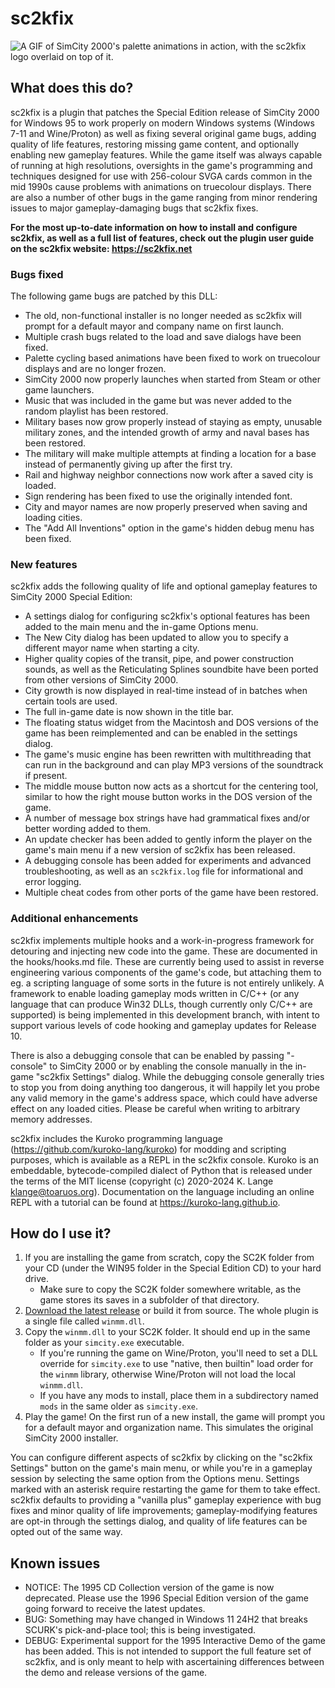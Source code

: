 # sc2kfix
![A GIF of SimCity 2000's palette animations in action, with the sc2kfix logo overlaid on top of it.](https://i.imgur.com/lWEMFiT.gif)

## What does this do?
sc2kfix is a plugin that patches the Special Edition release of SimCity 2000 for Windows 95 to work properly on modern Windows systems (Windows 7-11 and Wine/Proton) as well as fixing several original game bugs, adding quality of life features, restoring missing game content, and optionally enabling new gameplay features. While the game itself was always capable of running at high resolutions, oversights in the game's programming and techniques designed for use with 256-colour SVGA cards common in the mid 1990s cause problems with animations on truecolour displays. There are also a number of other bugs in the game ranging from minor rendering issues to major gameplay-damaging bugs that sc2kfix fixes.

**For the most up-to-date information on how to install and configure sc2kfix, as well as a full list of features, check out the plugin user guide on the sc2kfix website: https://sc2kfix.net**

### Bugs fixed
The following game bugs are patched by this DLL:
* The old, non-functional installer is no longer needed as sc2kfix will prompt for a default mayor and company name on first launch.
* Multiple crash bugs related to the load and save dialogs have been fixed.
* Palette cycling based animations have been fixed to work on truecolour displays and are no longer frozen.
* SimCity 2000 now properly launches when started from Steam or other game launchers.
* Music that was included in the game but was never added to the random playlist has been restored.
* Military bases now grow properly instead of staying as empty, unusable military zones, and the intended growth of army and naval bases has been restored.
* The military will make multiple attempts at finding a location for a base instead of permanently giving up after the first try.
* Rail and highway neighbor connections now work after a saved city is loaded.
* Sign rendering has been fixed to use the originally intended font.
* City and mayor names are now properly preserved when saving and loading cities.
* The "Add All Inventions" option in the game's hidden debug menu has been fixed.

### New features
sc2kfix adds the following quality of life and optional gameplay features to SimCity 2000 Special Edition:
* A settings dialog for configuring sc2kfix's optional features has been added to the main menu and the in-game Options menu.
* The New City dialog has been updated to allow you to specify a different mayor name when starting a city.
* Higher quality copies of the transit, pipe, and power construction sounds, as well as the Reticulating Splines soundbite have been ported from other versions of SimCity 2000.
* City growth is now displayed in real-time instead of in batches when certain tools are used.
* The full in-game date is now shown in the title bar.
* The floating status widget from the Macintosh and DOS versions of the game has been reimplemented and can be enabled in the settings dialog.
* The game's music engine has been rewritten with multithreading that can run in the background and can play MP3 versions of the soundtrack if present.
* The middle mouse button now acts as a shortcut for the centering tool, similar to how the right mouse button works in the DOS version of the game.
* A number of message box strings have had grammatical fixes and/or better wording added to them.
* An update checker has been added to gently inform the player on the game's main menu if a new version of sc2kfix has been released.
* A debugging console has been added for experiments and advanced troubleshooting, as well as an `sc2kfix.log` file for informational and error logging.
* Multiple cheat codes from other ports of the game have been restored.

### Additional enhancements
sc2kfix implements multiple hooks and a work-in-progress framework for detouring and injecting new code into the game. These are documented in the hooks/hooks.md file. These are currently being used to assist in reverse engineering various components of the game's code, but attaching them to eg. a scripting language of some sorts in the future is not entirely unlikely. A framework to enable loading gameplay mods written in C/C++ (or any language that can produce Win32 DLLs, though currently only C/C++ are supported) is being implemented in this development branch, with intent to support various levels of code hooking and gameplay updates for Release 10.

There is also a debugging console that can be enabled by passing "-console" to SimCity 2000 or by enabling the console manually in the in-game "sc2kfix Settings" dialog. While the debugging console generally tries to stop you from doing anything too dangerous, it will happily let you probe any valid memory in the game's address space, which could have adverse effect on any loaded cities. Please be careful when writing to arbitrary memory addresses.

sc2kfix includes the Kuroko programming language (https://github.com/kuroko-lang/kuroko) for modding and scripting purposes, which is available as a REPL in the sc2kfix console. Kuroko is an embeddable, bytecode-compiled dialect of Python that is released under the terms of the MIT license (copyright (c) 2020-2024 K. Lange <klange@toaruos.org>). Documentation on the language including an online REPL with a tutorial can be found at https://kuroko-lang.github.io.

## How do I use it?
1. If you are installing the game from scratch, copy the SC2K folder from your CD (under the WIN95 folder in the Special Edition CD) to your hard drive.
   * Make sure to copy the SC2K folder somewhere writable, as the game stores its saves in a subfolder of that directory.
2. [Download the latest release](https://github.com/araxestroy/sc2kfix/releases) or build it from source. The whole plugin is a single file called `winmm.dll`.
3. Copy the `winmm.dll` to your SC2K folder. It should end up in the same folder as your `simcity.exe` executable.
   * If you're running the game on Wine/Proton, you'll need to set a DLL override for `simcity.exe` to use "native, then builtin" load order for the `winmm` library, otherwise Wine/Proton will not load the local `winmm.dll`.
   * If you have any mods to install, place them in a subdirectory named `mods` in the same older as `simcity.exe`.
4. Play the game! On the first run of a new install, the game will prompt you for a default mayor and organization name. This simulates the original SimCity 2000 installer.

You can configure different aspects of sc2kfix by clicking on the "sc2kfix Settings" button on the game's main menu, or while you're in a gameplay session by selecting the same option from the Options menu. Settings marked with an asterisk require restarting the game for them to take effect. sc2kfix defaults to providing a "vanilla plus" gameplay experience with bug fixes and minor quality of life improvements; gameplay-modifying features are opt-in through the settings dialog, and quality of life features can be opted out of the same way.

## Known issues
* NOTICE: The 1995 CD Collection version of the game is now deprecated. Please use the 1996 Special Edition version of the game going forward to receive the latest updates.
* BUG: Something may have changed in Windows 11 24H2 that breaks SCURK's pick-and-place tool; this is being investigated.
* DEBUG: Experimental support for the 1995 Interactive Demo of the game has been added. This is not intended to support the full feature set of sc2kfix, and is only meant to help with ascertaining differences between the demo and release versions of the game.
